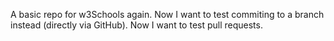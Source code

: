 A basic repo for w3Schools again.
Now I want to test commiting to a branch instead (directly via GitHub).
Now I want to test pull requests.
